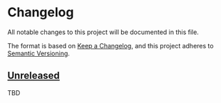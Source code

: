 # Changelog

All notable changes to this project will be documented in this file.

The format is based on [Keep a Changelog](https://keepachangelog.com/en/1.1.0/),
and this project adheres to
[Semantic Versioning](https://semver.org/spec/v2.0.0.html).

## [Unreleased]

TBD

[unreleased]:
  https://github.com/tylermilner/commit-messages-between-commits-action/compare/v1.0.0...HEAD

<!-- TODO: Look into configuring MD024 with allow_different_nesting parameter
(see https://github.com/markdownlint/markdownlint/pull/200/files) -->
<!-- markdownlint-configure-file { "MD024": false } -->
